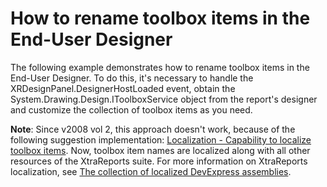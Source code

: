 # How to rename toolbox items in the End-User Designer


<p>The following example demonstrates how to rename toolbox items in the End-User Designer. To do this, it's necessary to handle the XRDesignPanel.DesignerHostLoaded event, obtain the System.Drawing.Design.IToolboxService object from the report's designer and customize the collection of toolbox items as you need.</p><p><strong>Note</strong>: Since v2008 vol 2, this approach doesn't work, because of the following suggestion implementation: <a href="https://www.devexpress.com/Support/Center/p/AS15661">Localization - Capability to localize toolbox items</a>. Now, toolbox item names are localized along with all other resources of the XtraReports suite. For more information on XtraReports localization, see <a href="https://www.devexpress.com/Support/Center/p/A421">The collection of localized DevExpress assemblies</a>.</p>

<br/>



